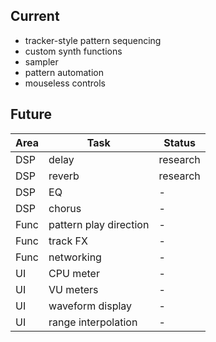 ## Current

- tracker-style pattern sequencing
- custom synth functions
- sampler
- pattern automation
- mouseless controls

## Future

| Area | Task | Status |
| --- | --- | --- |
| DSP | delay | research |
| DSP | reverb | research |
| DSP | EQ | - |
| DSP | chorus | - |
| Func | pattern play direction | - |
| Func | track FX | - |
| Func | networking | - |
| UI | CPU meter | - |
| UI | VU meters | - |
| UI | waveform display | - |
| UI | range interpolation | - |